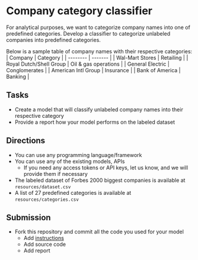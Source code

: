 # Company category classifier

For analytical purposes, we want to categorize company names into one of predefined categories. Develop a classifier to categorize unlabeled companies into predefined categories.

Below is a sample table of company names with their respective categories:
| Company    | Category |
| -------- | ------- |
| Wal-Mart Stores	  | Retailing    |
| Royal Dutch/Shell Group    | Oil & gas operations    |
| General Electric    | Conglomerates    |
| American Intl Group | Insurance     |
| Bank of America    | Banking    |

## Tasks
- Create a model that will classify unlabeled company names into their respective category
- Provide a report how your model performs on the labeled dataset

## Directions
- You can use any programming language/framework
- You can use any of the existing models, APIs
    - If you need any access tokens or API keys, let us know, and we will provide them if necessary
- The labeled dataset of Forbes 2000 biggest companies is available at `resources/dataset.csv`
- A list of 27 predefined categories is available at `resources/categories.csv`

## Submission
- Fork this repository and commit all the code you used for your model
    - Add [instructions](https://github.com/celtra/ai-homework/tree/master/instructions)
    - Add source code
    - Add report
